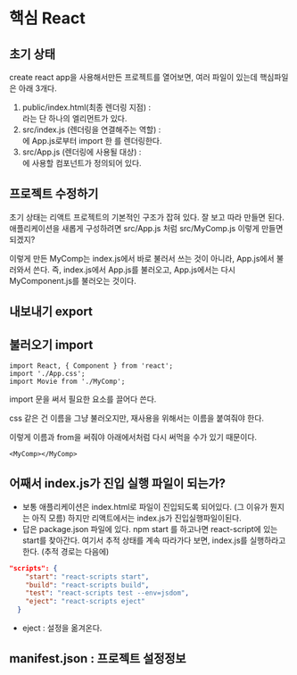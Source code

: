# 핵심 React



## 초기 상태

create react app을 사용해서만든 프로젝트를 열어보면, 여러 파일이 있는데 핵심파일은 아래 3개다. 

1. public/index.html(최종 렌더링 지점) : <div id="root"></div>라는 단 하나의 엘리먼트가 있다.
2. src/index.js (렌더링을 연결해주는 역할) : <div id="root"></div>에 App.js로부터 import 한 <App></App>를 렌더링한다.
3. src/App.js (렌더링에 사용될 대상) : <div id="root"></div>에 사용할 <App></App>컴포넌트가 정의되어 있다.



## 프로젝트 수정하기

초기 상태는 리액트 프로젝트의 기본적인 구조가 잡혀 있다. 잘 보고 따라 만들면 된다.
애플리케이션을 새롭게 구성하려면 src/App.js 처럼  src/MyComp.js 이렇게 만들면 되겠지? 

이렇게 만든 MyComp는 index.js에서 바로 불러서 쓰는 것이 아니라, App.js에서 불러와서 쓴다. 
즉, index.js에서 App.js를 불러오고, App.js에서는 다시 MyComponent.js를 불러오는 것이다.  



## 내보내기 export



## 불러오기 import

```react
import React, { Component } from 'react';
import './App.css';
import Movie from './MyComp';
```

import 문을 써서 필요한 요소를 끌어다 쓴다. 

css 같은 건 이름을 그냥 불러오지만, 재사용을 위해서는 이름을 붙여줘야 한다. 

이렇게 이름과 from을 써줘야 아래에서처럼 다시 써먹을 수가 있기 때문이다. 

```react
<MyComp></MyComp>
```





## 어째서 index.js가 진입 실행 파일이 되는가?

- 보통 애플리케이션은 index.html로 파일이 진입되도록 되어있다. (그 이유가 뭔지는 아직 모름) 하지만 리액트에서는 index.js가 진입실행파일이된다. 
- 답은 package.json 파일에 있다.  npm start 를 하고나면 react-script에 있는 start를 찾아간다. 여기서 추적 상태를 계속 따라가다 보면, index.js를 실행하라고 한다.  (추적 경로는 다음에)

```json
"scripts": {
    "start": "react-scripts start",
    "build": "react-scripts build",
    "test": "react-scripts test --env=jsdom",
    "eject": "react-scripts eject"
  }
```

- eject : 설정을 옮겨온다.

## manifest.json : 프로젝트 설정정보





